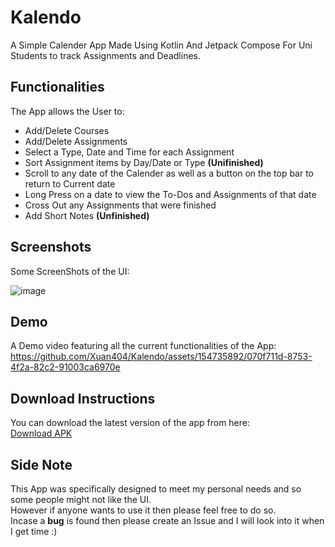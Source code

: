 # Kalendo
A Simple Calender App Made Using Kotlin And Jetpack Compose For Uni Students to track Assignments and Deadlines.  

## Functionalities
The App allows the User to:
- Add/Delete Courses
- Add/Delete Assignments
- Select a Type, Date and Time for each Assignment
- Sort Assignment items by Day/Date or Type **(Unifinished)**
- Scroll to any date of the Calender as well as a button on the top bar to return to Current date
- Long Press on a date to view the To-Dos and Assignments of that date
- Cross Out any Assignments that were finished
- Add Short Notes **(Unfinished)**

## Screenshots
Some ScreenShots of the UI:  

![image](https://github.com/Xuan404/Kalendo/assets/154735892/6595cf5a-1875-42c3-94d0-c4c9975f888e)

## Demo
A Demo video featuring all the current functionalities of the App:  
https://github.com/Xuan404/Kalendo/assets/154735892/070f711d-8753-4f2a-82c2-91003ca6970e

## Download Instructions
You can download the latest version of the app from here:  
[Download APK](https://github.com/Xuan404/Kalendo/releases/download/v0.1.0-alpha/app-release.apk)

## Side Note
This App was specifically designed to meet my personal needs and so some people might not like the UI.  
However if anyone wants to use it then please feel free to do so.  
Incase a **bug** is found then please create an Issue and I will look into it when I get time :)  


